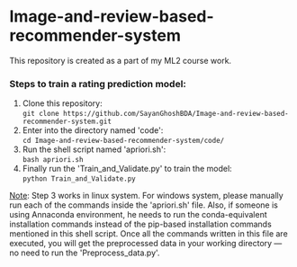 # Image-and-review-based-recommender-system
This repository is created as a part of my ML2 course work.


### Steps to train a rating prediction model:
1.	Clone this repository: <br />
    ```git clone https://github.com/SayanGhoshBDA/Image-and-review-based-recommender-system.git```
2.	Enter into the directory named 'code': <br />
    ```cd Image-and-review-based-recommender-system/code/```
3.	Run the shell script named 'apriori.sh': <br />
    ```bash apriori.sh```
4.	Finally run the 'Train_and_Validate.py' to train the model: <br />
    ```python Train_and_Validate.py```

<ins>Note</ins>: Step 3 works in linux system.  For windows system, please manually run each of the commands inside the 'apriori.sh' file.  Also, if someone is using Annaconda environment, he needs to run the conda-equivalent installation commands instead of the pip-based installation commands mentioned in this shell script.  Once all the commands written in this file are executed, you will get the preprocessed data in your working directory &mdash; no need to run the 'Preprocess_data.py'.

